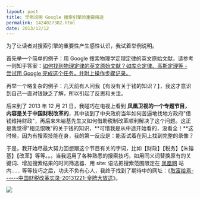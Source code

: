 ```yaml
---
layout: post
title: 举例说明 Google 搜索引擎的重要用途
permalink: 1424027382.html
date: 2013/12/12
---
```


为了让读者对搜索引擎的重要性产生感性认识，我试着举例说明。

首先举一个简单的例子：用 Google 搜索物理学定理定律的英文原始文献，请参考一则知乎答案：[如何找到物理定律的英文原始文献？如库仑定律、高斯定理等 - 尝试用 Google 完成这个任务，并附上操作步骤记录。][0]

再举一个略复杂的例子：几天前有人问我【有没有关于钱的知识？】，我这才意识到自己一直对钱缺乏了解，所以引起了反思和关注。

后来到了 2013 年 12 月 21 日，我碰巧在电视上看到 **凤凰卫视的一个专题节目，内容是关于中国财税改革的**，其中谈到了中央政府当年如何苦逼地找地方政府"借钱维持财政"，再后来朱镕基先生又如何借助税制改革顺利解决了这个问题。这正是我觉得"相见恨晚"的关于钱的知识，**可惜我是从中途开始看的，没看全！**这时候，因为有搜索技能在身，我的第一反应是：能否试着在网上找到完整的录像？

于是，我开始尽最大努力回想跟这个节目有关的字词，比如【财政】【税务】【朱镕基】【改革】等等。。。当我运用了各种熟悉的搜索技巧，如用同义词替换原有的关键词、增加搜索结果的时间筛选器、用 site: 语法把搜索范围限定在 [凤凰网][1] 站内...... 等等技巧之后，功夫不负有心人，我终于找到了期待中的网址：《[取富给焉------中国财税改革实录-20131221-皇牌大放送][2]》。

![](http://img.teamkn.com/i/pEBG6YXP.png@600h.png)

[0]: http://www.zhihu.com/question/21938586/answer/22906279 "如何找到物理定律的英文原始文献？如库仑定律、高斯定理等 - 尝试用 Google 完成这个任务，并附上操作步骤记录。"
[1]: http://ifeng.com "凤凰网"
[2]: http://v.ifeng.com/news/finance/201312/0122d1f2-0143-4830-acb6-0ae432cacafe.shtml "取富给焉——中国财税改革实录-20131221-皇牌大放送"